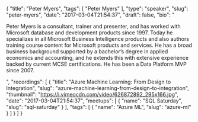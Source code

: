 {
  "title": "Peter Myers",
  "tags": [
    "Peter Myers"
  ],
  "type": "speaker",
  "slug": "peter-myers",
  "date": "2017-03-04T21:54:37",
  "draft": false,
  "bio": "<p>Peter Myers is a consultant, trainer and presenter, and has worked with Microsoft database and development products since 1997. Today he specializes in all Microsoft Business Intelligence products and also authors training course content for Microsoft products and services. He has a broad business background supported by a bachelor’s degree in applied economics and accounting, and he extends this with extensive experience backed by current MCSE certifications. He has been a Data Platform MVP since 2007.</p>",
  "recordings": [
    {
      "title": "Azure Machine Learning: From Design to Integration",
      "slug": "azure-machine-learning-from-design-to-integration",
      "thumbnail": "https://i.vimeocdn.com/video/626872892_295x166.jpg",
      "date": "2017-03-04T21:54:37",
      "meetups": [
        {
          "name": "SQL Saturday",
          "slug": "sql-saturday"
        }
      ],
      "tags": [
        {
          "name": "Azure ML",
          "slug": "azure-ml"
        }
      ]
    }
  ]
}